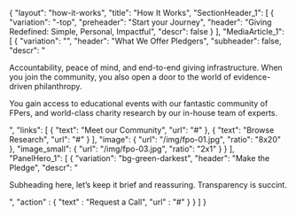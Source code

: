 {
   "layout": "how-it-works",
   "title": "How It Works",
   "SectionHeader_1": [
    {
      "variation": "-top",
      "preheader": "Start your Journey",
      "header": "Giving Redefined: Simple, Personal, Impactful",
      "descr": false
    }
  ],
   "MediaArticle_1": [
    {
      "variation": "",
      "header": "What We Offer Pledgers",
      "subheader": false,
      "descr": "<p>Accountability, peace of mind, and end-to-end giving infrastructure. When you join the community, you also open a door to the world of evidence-driven philanthropy.</p><p>You gain access to educational events with our fantastic community of FPers, and world-class charity research by our in-house team of experts.</p>",
      "links": [
        {
          "text": "Meet our Community",
          "url": "#"
        },
        {
          "text": "Browse Research",
          "url": "#"
        }
      ],
      "image": {
        "url": "/img/fpo-01.jpg",
        "ratio": "8x20"
      },
      "image_small": {
        "url": "/img/fpo-03.jpg",
        "ratio": "2x1"
      }
    }
  ],
   "PanelHero_1": [
        {
            "variation": "bg-green-darkest",
            "header": "Make the Pledge",
            "descr": "<p>Subheading here, let’s keep it brief and reassuring. Transparency is succint.</p>",
            "action" : {
                "text" : "Request a Call",
                "url" : "#"
            }
        }
    ]
}


